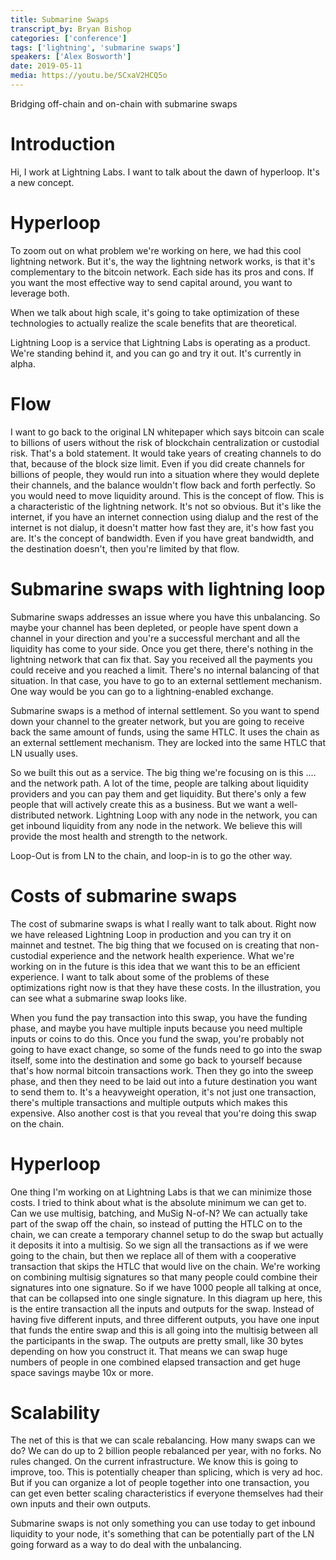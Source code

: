 ```yaml
---
title: Submarine Swaps
transcript_by: Bryan Bishop
categories: ['conference']
tags: ['lightning', 'submarine swaps']
speakers: ['Alex Bosworth']
date: 2019-05-11
media: https://youtu.be/SCxaV2HCQ5o
---
```


Bridging off-chain and on-chain with submarine swaps
# Introduction

Hi, I work at Lightning Labs. I want to talk about the dawn of hyperloop. It's a new concept.

# Hyperloop

To zoom out on what problem we're working on here, we had this cool lightning network. But it's, the way the lightning network works, is that it's complementary to the bitcoin network. Each side has its pros and cons. If you want the most effective way to send capital around, you want to leverage both.

When we talk about high scale, it's going to take optimization of these technologies to actually realize the scale benefits that are theoretical.

Lightning Loop is a service that Lightning Labs is operating as a product. We're standing behind it, and you can go and try it out. It's currently in alpha.

# Flow

I want to go back to the original LN whitepaper which says bitcoin can scale to billions of users without the risk of blockchain centralization or custodial risk. That's a bold statement. It would take years of creating channels to do that, because of the block size limit. Even if you did create channels for billions of people, they would run into a situation where they would deplete their channels, and the balance wouldn't flow back and forth perfectly. So you would need to move liquidity around. This is the concept of flow. This is a characteristic of the lightning network. It's not so obvious. But it's like the internet, if you have an internet connection using dialup and the rest of the internet is not dialup, it doesn't matter how fast they are, it's how fast you are. It's the concept of bandwidth. Even if you have great bandwidth, and the destination doesn't, then you're limited by that flow.

# Submarine swaps with lightning loop

Submarine swaps addresses an issue where you have this unbalancing. So maybe your channel has been depleted, or people have spent down a channel in your direction and you're a successful merchant and all the liquidity has come to your side. Once you get there, there's nothing in the lightning network that can fix that. Say you received all the payments you could receive and you reached a limit. There's no internal balancing of that situation. In that case, you have to go to an external settlement mechanism. One way would be you can go to a lightning-enabled exchange.

Submarine swaps is a method of internal settlement. So you want to spend down your channel to the greater network, but you are going to receive back the same amount of funds, using the same HTLC. It uses the chain as an external settlement mechanism. They are locked into the same HTLC that LN usually uses.

So we built this out as a service. The big thing we're focusing on is this .... and the network path. A lot of the time, people are talking about liquidity providers and you can pay them and get liquidity. But there's only a few people that will actively create this as a business. But we want a well-distributed network. Lightning Loop with any node in the network, you can get inbound liquidity from any node in the network. We believe this will provide the most health and strength to the network.

Loop-Out is from LN to the chain, and loop-in is to go the other way.

# Costs of submarine swaps

The cost of submarine swaps is what I really want to talk about. Right now we have released Lightning Loop in production and you can try it on mainnet and testnet. The big thing that we focused on is creating that non-custodial experience and the network health experience. What we're working on in the future is this idea that we want this to be an efficient experience. I want to talk about some of the problems of these optimizations right now is that they have these costs. In the illustration, you can see what a submarine swap looks like.

When you fund the pay transaction into this swap, you have the funding phase, and maybe you have multiple inputs because you need multiple inputs or coins to do this. Once you fund the swap, you're probably not going to have exact change, so some of the funds need to go into the swap itself, some into the destination and some go back to yourself because that's how normal bitcoin transactions work. Then they go into the sweep phase, and then they need to be laid out into a future destination you want to send them to. It's a heavyweight operation, it's not just one transaction, there's multiple transactions and multiple outputs which makes this expensive. Also another cost is that you reveal that you're doing this swap on the chain.

# Hyperloop

One thing I'm working on at Lightning Labs is that we can minimize those costs. I tried to think about what is the absolute minimum we can get to. Can we use multisig, batching, and MuSig N-of-N? We can actually take part of the swap off the chain, so instead of putting the HTLC on to the chain, we can create a temporary channel setup to do the swap but actually it deposits it into a multisig. So we sign all the transactions as if we were going to the chain, but then we replace all of them with a cooperative transaction that skips the HTLC that would live on the chain. We're working on combining multisig signatures so that many people could combine their signatures into one signature. So if we have 1000 people all talking at once, that can be collapsed into one single signature. In this diagram up here, this is the entire transaction all the inputs and outputs for the swap. Instead of having five different inputs, and three different outputs, you have one input that funds the entire swap and this is all going into the multisig between all the participants in the swap. The outputs are pretty small, like 30 bytes depending on how you construct it. That means we can swap huge numbers of people in one combined elapsed transaction and get huge space savings maybe 10x or more.

# Scalability

The net of this is that we can scale rebalancing. How many swaps can we do? We can do up to 2 billion people rebalanced per year, with no forks. No rules changed. On the current infrastructure. We know this is going to improve, too. This is potentially cheaper than splicing, which is very ad hoc. But if you can organize a lot of people together into one transaction, you can get even better scaling characteristics if everyone themselves had their own inputs and their own outputs.

Submarine swaps is not only something you can use today to get inbound liquidity to your node, it's something that can be potentially part of the LN going forward as a way to do deal with the unbalancing.

